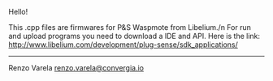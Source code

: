 Hello!

This .cpp files are firmwares for P&S Waspmote from Libelium./n
For run and upload programs you need to download a IDE and API. Here is the link: http://www.libelium.com/development/plug-sense/sdk_applications/




__________________________
Renzo Varela
renzo.varela@convergia.io
